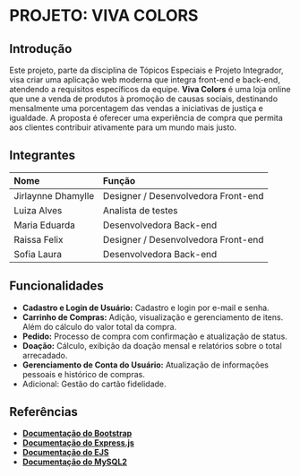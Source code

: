 # PROJETO:  VIVA COLORS

## Introdução

Este projeto, parte da disciplina de Tópicos Especiais e Projeto Integrador, visa criar uma aplicação web moderna que integra front-end e back-end, atendendo a requisitos específicos da equipe. **Viva Colors** é uma loja online que une a venda de produtos à promoção de causas sociais, destinando mensalmente uma porcentagem das vendas a iniciativas de justiça e igualdade. A proposta é oferecer uma experiência de compra que permita aos clientes contribuir ativamente para um mundo mais justo.

## Integrantes 

| Nome              | Função                                      |
| :---------------- | :------------------------------------------ |
| Jirlaynne Dhamylle| Designer / Desenvolvedora Front-end         |
| Luiza Alves       | Analista de testes                          |
| Maria Eduarda     | Desenvolvedora Back-end                     |
| Raissa Felix      | Designer / Desenvolvedora Front-end         |
| Sofia Laura       | Desenvolvedora Back-end                     |

## Funcionalidades

- **Cadastro e Login de Usuário:** Cadastro e login por e-mail e senha.
- **Carrinho de Compras:** Adição, visualização e gerenciamento de itens. Além do cálculo do valor total da compra.
- **Pedido:** Processo de compra com confirmação e atualização de status.
- **Doação:** Cálculo, exibição da doação mensal e relatórios sobre o total arrecadado.
- **Gerenciamento de Conta do Usuário:** Atualização de informações pessoais e histórico de compras.
- Adicional: Gestão do cartão fidelidade.

## Referências

- **[Documentação do Bootstrap](https://getbootstrap.com/docs/5.3/getting-started/introduction/)**
- **[Documentação do Express.js](https://expressjs.com/)**
- **[Documentação do EJS](https://ejs.co/)**
- **[Documentação do MySQL2](https://sidorares.github.io/node-mysql2/docs)**
